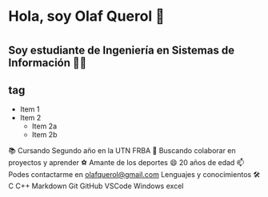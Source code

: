 # Hola, soy Olaf Querol 👋 <h1> 
## Soy estudiante de Ingeniería en Sistemas de Información 👨‍💻 <h2> tag
  
  * Item 1
* Item 2
  * Item 2a
  * Item 2b

📚 Cursando Segundo año en la UTN FRBA
👯 Buscando colaborar en proyectos y aprender
⚽ Amante de los deportes
😄 20 años de edad
📫 Podes contactarme en olafquerol@gmail.com
Lenguajes y conocimientos 🛠
C C++  Markdown Git GitHub VSCode  Windows excel
